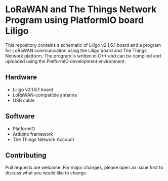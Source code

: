 # LoRaWAN and The Things Network Program using PlatformIO board Liligo

This repository contains a schematic of Liligo v2.1.6.1 board and a program for LoRaWAN communication using the Liligo board and The Things Network platform. The program is written in C++ and can be compiled and uploaded using the PlatformIO development environment.

## Hardware
- Liligo v2.1.6.1 board
- LoRaWAN-compatible antenna
- USB cable

## Software
- PlatformIO
- Arduino framework
- The Things Network Account

## Contributing
Pull requests are welcome. For major changes, please open an issue first to discuss what you would like to change.